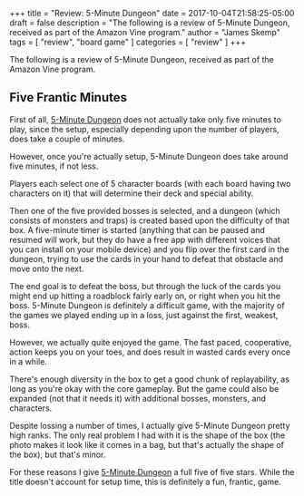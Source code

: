 +++
title = "Review: 5-Minute Dungeon"
date = 2017-10-04T21:58:25-05:00
draft = false
description = "The following is a review of 5-Minute Dungeon, received as part of the Amazon Vine program."
author = "James Skemp"
tags = [ "review", "board game" ]
categories = [ "review" ]
+++

The following is a review of 5-Minute Dungeon, received as part of the Amazon Vine program.

## Five Frantic Minutes
First of all, [5-Minute Dungeon][review] does not actually take only five minutes to play, since the setup, especially depending upon the number of players, does take a couple of minutes.

However, once you're actually setup, 5-Minute Dungeon does take around five minutes, if not less.

Players each select one of 5 character boards (with each board having two characters on it) that will determine their deck and special ability.

Then one of the five provided bosses is selected, and a dungeon (which consists of monsters and traps) is created based upon the difficulty of that box. A five-minute timer is started (anything that can be paused and resumed will work, but they do have a free app with different voices that you can install on your mobile device) and you flip over the first card in the dungeon, trying to use the cards in your hand to defeat that obstacle and move onto the next.

The end goal is to defeat the boss, but through the luck of the cards you might end up hitting a roadblock fairly early on, or right when you hit the boss. 5-Minute Dungeon is definitely a difficult game, with the majority of the games we played ending up in a loss, just against the first, weakest, boss.

However, we actually quite enjoyed the game. The fast paced, cooperative, action keeps you on your toes, and does result in wasted cards every once in a while.

There's enough diversity in the box to get a good chunk of replayability, as long as you're okay with the core gameplay. But the game could also be expanded (not that it needs it) with additional bosses, monsters, and characters.

Despite lossing a number of times, I actually give 5-Minute Dungeon pretty high ranks. The only real problem I had with it is the shape of the box (the photo makes it look like it comes in a bag, but that's actually the shape of the box), but that's minor.

For these reasons I give [5-Minute Dungeon][review] a full five of five stars. While the title doesn't account for setup time, this is definitely a fun, frantic, game.

[review]: http://amzn.to/2xhW4UI
